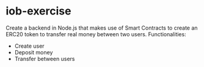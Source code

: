 # iob-exercise

Create a backend in Node.js that makes use of Smart Contracts to create an ERC20 token to transfer real money between two users. Functionalities:
 - Create user
 - Deposit money
 - Transfer between users
